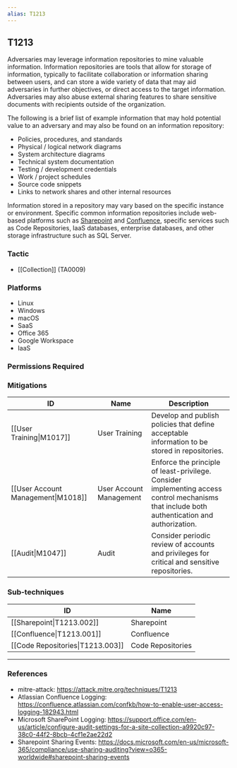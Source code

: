 ```yaml
---
alias: T1213
---
```


## T1213

Adversaries may leverage information repositories to mine valuable information. Information repositories are tools that allow for storage of information, typically to facilitate collaboration or information sharing between users, and can store a wide variety of data that may aid adversaries in further objectives, or direct access to the target information. Adversaries may also abuse external sharing features to share sensitive documents with recipients outside of the organization. 

The following is a brief list of example information that may hold potential value to an adversary and may also be found on an information repository:

* Policies, procedures, and standards
* Physical / logical network diagrams
* System architecture diagrams
* Technical system documentation
* Testing / development credentials
* Work / project schedules
* Source code snippets
* Links to network shares and other internal resources

Information stored in a repository may vary based on the specific instance or environment. Specific common information repositories include web-based platforms such as [Sharepoint](https://attack.mitre.org/techniques/T1213/002) and [Confluence](https://attack.mitre.org/techniques/T1213/001), specific services such as Code Repositories, IaaS databases, enterprise databases, and other storage infrastructure such as SQL Server.


### Tactic
- [[Collection]] (TA0009)

### Platforms
- Linux
- Windows
- macOS
- SaaS
- Office 365
- Google Workspace
- IaaS

### Permissions Required

### Mitigations

| ID | Name | Description |
| --- | --- | --- |
| [[User Training\|M1017]] | User Training | Develop and publish policies that define acceptable information to be stored in repositories. |
| [[User Account Management\|M1018]] | User Account Management | Enforce the principle of least-privilege. Consider implementing access control mechanisms that include both authentication and authorization. |
| [[Audit\|M1047]] | Audit | Consider periodic review of accounts and privileges for critical and sensitive repositories. |

### Sub-techniques

| ID | Name |
| --- | --- |
| [[Sharepoint\|T1213.002]] | Sharepoint |
| [[Confluence\|T1213.001]] | Confluence |
| [[Code Repositories\|T1213.003]] | Code Repositories |


---
### References

- mitre-attack: https://attack.mitre.org/techniques/T1213
- Atlassian Confluence Logging: https://confluence.atlassian.com/confkb/how-to-enable-user-access-logging-182943.html
- Microsoft SharePoint Logging: https://support.office.com/en-us/article/configure-audit-settings-for-a-site-collection-a9920c97-38c0-44f2-8bcb-4cf1e2ae22d2
- Sharepoint Sharing Events: https://docs.microsoft.com/en-us/microsoft-365/compliance/use-sharing-auditing?view=o365-worldwide#sharepoint-sharing-events
